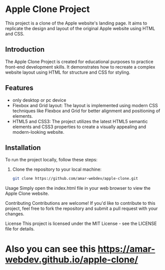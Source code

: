 # Apple Clone Project

This project is a clone of the Apple website's landing page. It aims to replicate the design and layout of the original Apple website using HTML and CSS.

## Introduction

The Apple Clone Project is created for educational purposes to practice front-end development skills. It demonstrates how to recreate a complex website layout using HTML for structure and CSS for styling.

## Features

- only desktop or pc device 
- Flexbox and Grid layout: The layout is implemented using modern CSS techniques like Flexbox and Grid for better alignment and positioning of elements.
- HTML5 and CSS3: The project utilizes the latest HTML5 semantic elements and CSS3 properties to create a visually appealing and modern-looking website.

## Installation

To run the project locally, follow these steps:

1. Clone the repository to your local machine:
   ```bash
   git clone https://github.com/amar-webdev/apple-clone.git

Usage
Simply open the index.html file in your web browser to view the Apple Clone website.

Contributing
Contributions are welcome! If you'd like to contribute to this project, feel free to fork the repository and submit a pull request with your changes.

License
This project is licensed under the MIT License - see the LICENSE file for details.

# Also you can see this https://amar-webdev.github.io/apple-clone/   
